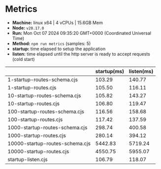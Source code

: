 # Metrics
* __Machine:__ linux x64 | 4 vCPUs | 15.6GB Mem
* __Node:__ `v20.17.0`
* __Run:__ Mon Oct 07 2024 09:35:20 GMT+0000 (Coordinated Universal Time)
* __Method:__ `npm run metrics` (samples: 5)
* __startup:__ time elapsed to setup the application
* __listen:__ time elapsed until the http server is ready to accept requests (cold start)

| | startup(ms) | listen(ms) |
|-| -       | -      |
| 1-startup-routes-schema.cjs | 103.29 | 140.77 |
| 1-startup-routes.cjs | 105.50 | 116.11 |
| 10-startup-routes-schema.cjs | 105.82 | 143.27 |
| 10-startup-routes.cjs | 106.80 | 119.47 |
| 100-startup-routes-schema.cjs | 116.56 | 158.68 |
| 100-startup-routes.cjs | 117.42 | 137.59 |
| 1000-startup-routes-schema.cjs | 298.74 | 400.58 |
| 1000-startup-routes.cjs | 280.14 | 394.12 |
| 10000-startup-routes-schema.cjs | 5442.83 | 5719.24 |
| 10000-startup-routes.cjs | 4550.75 | 5955.07 |
| startup-listen.cjs | 106.79 | 118.07 |
